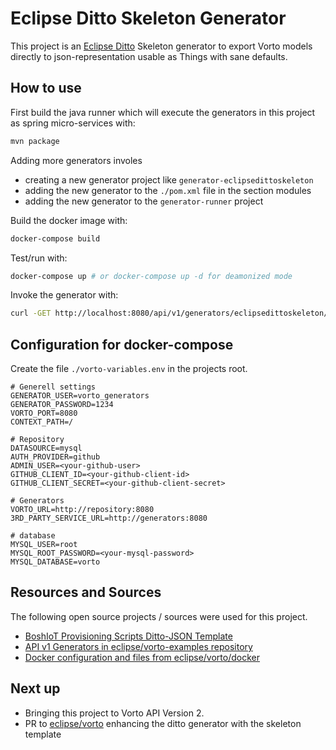 Eclipse Ditto Skeleton Generator
===

This project is an [Eclipse Ditto](https://www.eclipse.org/ditto/) Skeleton generator to export Vorto models directly to json-representation usable as Things with sane defaults.

How to use
---

First build the java runner which will execute the generators in this project as spring micro-services with:

```bash
mvn package
```

Adding more generators involes

* creating a new generator project like `generator-eclipsedittoskeleton`
* adding the new generator to the `./pom.xml` file in the section modules
* adding the new generator to the `generator-runner` project

Build the docker image with:

```bash
docker-compose build
```

Test/run with:

```bash
docker-compose up # or docker-compose up -d for deamonized mode
```

Invoke the generator with:

```bash
curl -GET http://localhost:8080/api/v1/generators/eclipsedittoskeleton/models/mynamespace:mymodel:1.0.0
```

Configuration for docker-compose
---

Create the file `./vorto-variables.env` in the projects root.

```env
# Generell settings
GENERATOR_USER=vorto_generators
GENERATOR_PASSWORD=1234
VORTO_PORT=8080
CONTEXT_PATH=/

# Repository
DATASOURCE=mysql
AUTH_PROVIDER=github
ADMIN_USER=<your-github-user>
GITHUB_CLIENT_ID=<your-github-client-id>
GITHUB_CLIENT_SECRET=<your-github-client-secret>

# Generators
VORTO_URL=http://repository:8080
3RD_PARTY_SERVICE_URL=http://generators:8080

# database
MYSQL_USER=root
MYSQL_ROOT_PASSWORD=<your-mysql-password>
MYSQL_DATABASE=vorto
```

Resources and Sources
---

The following open source projects / sources were used for this project.

* [BoshIoT Provisioning Scripts Ditto-JSON Template](https://github.com/eclipse/vorto/blob/development/generators/generator-boschiotsuite/boschiotsuite-cloud/src/main/java/org/eclipse/vorto/codegen/bosch/templates/ProvisionDeviceScriptTemplate.xtend)
* [API v1 Generators in eclipse/vorto-examples repository](https://github.com/eclipse/vorto-examples/tree/master/vorto-generators)
* [Docker configuration and files from eclipse/vorto/docker](https://github.com/eclipse/vorto/tree/master/docker)

Next up
---

* Bringing this project to Vorto API Version 2.
* PR to [eclipse/vorto](https://github.com/eclipse/vorto) enhancing the ditto generator with the skeleton template
